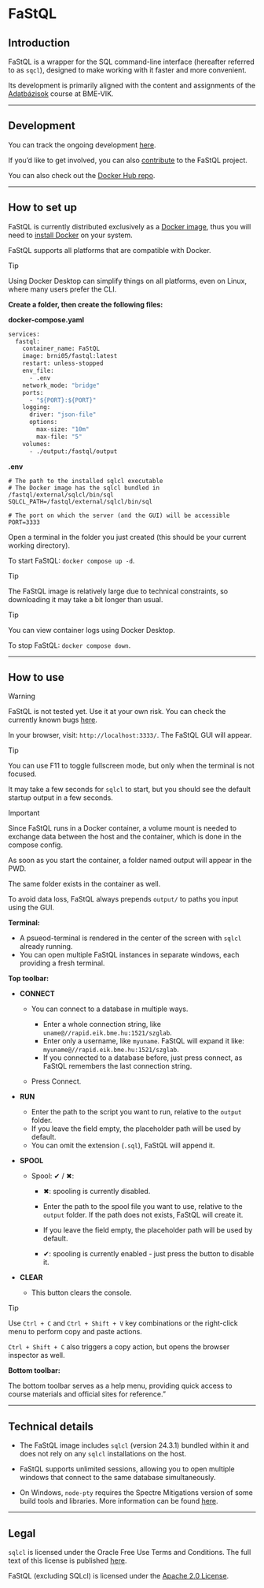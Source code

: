 # FaStQL

## Introduction

FaStQL is a wrapper for the SQL command-line interface (hereafter referred to as `sqcl`), designed to make working with it faster and more convenient.

Its development is primarily aligned with the content and assignments of the [Adatbázisok](https://www.db.bme.hu/adatbazisok/) course at BME-VIK.

---

## Development

You can track the ongoing development [here](https://github.com/users/BrNi05/projects/4/views/1).

If you’d like to get involved, you can also [contribute](https://github.com/BrNi05/FaStQL/blob/main/.github/CONTRIBUTING.md) to the FaStQL project.

You can also check out the [Docker Hub repo](https://hub.docker.com/repository/docker/brni05/fastql/).

---

## How to set up

FaStQL is currently distributed exclusively as a [Docker image](https://hub.docker.com/repository/docker/brni05/fastql/general), thus you will need to [install Docker](https://docs.docker.com/engine/install/) on your system.

FaStQL supports all platforms that are compatible with Docker.

> [!TIP]
> Using Docker Desktop can simplify things on all platforms, even on Linux, where many users prefer the CLI.

**Create a folder, then create the following files:**

**docker-compose.yaml**

```Dockerfile
services:
  fastql:
    container_name: FaStQL
    image: brni05/fastql:latest
    restart: unless-stopped
    env_file:
      - .env
    network_mode: "bridge"
    ports:
      - "${PORT}:${PORT}"
    logging:
      driver: "json-file"
      options:
        max-size: "10m"
        max-file: "5"
    volumes:
      - ./output:/fastql/output
```

**.env**

```dotenv
# The path to the installed sqlcl executable
# The Docker image has the sqlcl bundled in /fastql/external/sqlcl/bin/sql
SQLCL_PATH=/fastql/external/sqlcl/bin/sql

# The port on which the server (and the GUI) will be accessible
PORT=3333
```

Open a terminal in the folder you just created (this should be your current working directory).

To start FaStQL: `docker compose up -d`.

> [!TIP]
> The FaStQL image is relatively large due to technical constraints, so downloading it may take a bit longer than usual.

> [!TIP]
> You can view container logs using Docker Desktop.

To stop FaStQL: `docker compose down`.

---

## How to use

> [!WARNING]
> FaStQL is not tested yet. Use it at your own risk. You can check the currently known bugs [here](https://github.com/BrNi05/FaStQL/issues?q=is%3Aissue%20state%3Aopen%20label%3ABUG).

In your browser, visit: `http://localhost:3333/`. The FaStQL GUI will appear.

> [!TIP]
> You can use F11 to toggle fullscreen mode, but only when the terminal is not focused.

It may take a few seconds for `sqlcl` to start, but you should see the default startup output in a few seconds.

> [!IMPORTANT]
> Since FaStQL runs in a Docker container, a volume mount is needed to exchange data between the host and the container, which is done in the compose config.
>
> As soon as you start the container, a folder named output will appear in the PWD.
>
> The same folder exists in the container as well.
>
> To avoid data loss, FaStQL always prepends `output/` to paths you input using the GUI.

**Terminal:**

- A psueod-terminal is rendered in the center of the screen with `sqlcl` already running.
- You can open multiple FaStQL instances in separate windows, each providing a fresh terminal.

**Top toolbar:**

- **CONNECT**

  - You can connect to a database in multiple ways.
    - Enter a whole connection string, like `uname@//rapid.eik.bme.hu:1521/szglab`.
    - Enter only a username, like `myuname`. FaStQL will expand it like: `myuname@//rapid.eik.bme.hu:1521/szglab`.
    - If you connected to a database before, just press connect, as FaStQL remembers the last connection string.
  
  - Press Connect.

- **RUN**

  - Enter the path to the script you want to run, relative to the `output` folder.
  - If you leave the field empty, the placeholder path will be used by default.
  - You can omit the extension (`.sql`), FaStQL will append it.

- **SPOOL**

  - Spool: ✔ / ✖:
    - ✖: spooling is currently disabled.
    - Enter the path to the spool file you want to use, relative to the `output` folder. If the path does not exists, FaStQL will create it.
    - If you leave the field empty, the placeholder path will be used by default.

    - ✔: spooling is currently enabled - just press the button to disable it.

- **CLEAR**

  - This button clears the console.

> [!TIP]
> Use `Ctrl + C` and `Ctrl + Shift + V` key combinations or the right-click menu to perform copy and paste actions.
>
> `Ctrl + Shift + C` also triggers a copy action, but opens the browser inspector as well.

**Bottom toolbar:**

The bottom toolbar serves as a help menu, providing quick access to course materials and official sites for reference.”

---

## Technical details

- The FaStQL image includes `sqlcl` (version 24.3.1) bundled within it and does not rely on any `sqlcl` installations on the host.

- FaStQL supports unlimited sessions, allowing you to open multiple windows that connect to the same database simultaneously.

- On Windows, `node-pty` requires the Spectre Mitigations version of some build tools and libraries. More information can be found [here](https://learn.microsoft.com/en-us/cpp/build/reference/qspectre?view=msvc-160).

---

## Legal

`sqlcl` is licensed under the Oracle Free Use Terms and Conditions.
The full text of this license is published [here](https://www.oracle.com/downloads/licenses/oracle-free-license.html).

FaStQL (excluding SQLcl) is licensed under the [Apache 2.0 License](https://github.com/BrNi05/FaStQL/blob/main/LICENSE).
